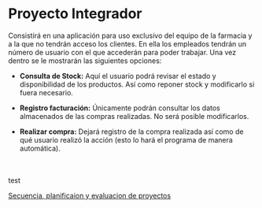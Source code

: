 # Proyecto Integrador


Consistirá en una aplicación para uso exclusivo del equipo de la farmacia y a la que no tendrán acceso los clientes. En ella los empleados tendrán un número de usuario con el que accederán para poder trabajar. Una vez dentro se le mostrarán las siguientes opciones:


- **Consulta de Stock:**
Aquí el usuario podrá revisar el estado y disponibilidad de los productos. Así como reponer stock y modificarlo si fuera necesario.


- **Registro facturación:**
Únicamente podrán consultar los datos almacenados de las compras realizadas. No será posible modificarlos.


- **Realizar compra:** 
Dejará registro de la compra realizada así como de qué usuario realizó la acción (esto lo hará el programa de manera automática).

<br>
<br>
test

 [Secuencia, planificaion y evaluacion de proyectos](https://campus.europaeducationgroup.es/courses/13497/pages/secuenciacion-planificacion-y-evaluacion-de-proyectos?module_item_id=299624)

